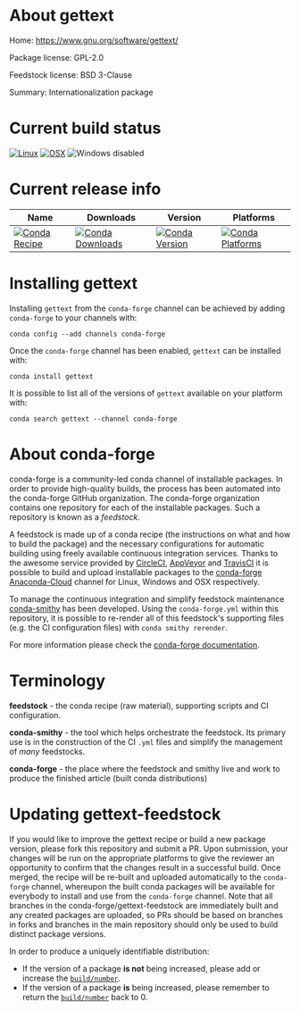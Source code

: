 About gettext
=============

Home: https://www.gnu.org/software/gettext/

Package license: GPL-2.0

Feedstock license: BSD 3-Clause

Summary: Internationalization package



Current build status
====================

[![Linux](https://img.shields.io/circleci/project/github/conda-forge/gettext-feedstock/master.svg?label=Linux)](https://circleci.com/gh/conda-forge/gettext-feedstock)
[![OSX](https://img.shields.io/travis/conda-forge/gettext-feedstock/master.svg?label=macOS)](https://travis-ci.org/conda-forge/gettext-feedstock)
![Windows disabled](https://img.shields.io/badge/Windows-disabled-lightgrey.svg)

Current release info
====================

| Name | Downloads | Version | Platforms |
| --- | --- | --- | --- |
| [![Conda Recipe](https://img.shields.io/badge/recipe-gettext-green.svg)](https://anaconda.org/conda-forge/gettext) | [![Conda Downloads](https://img.shields.io/conda/dn/conda-forge/gettext.svg)](https://anaconda.org/conda-forge/gettext) | [![Conda Version](https://img.shields.io/conda/vn/conda-forge/gettext.svg)](https://anaconda.org/conda-forge/gettext) | [![Conda Platforms](https://img.shields.io/conda/pn/conda-forge/gettext.svg)](https://anaconda.org/conda-forge/gettext) |

Installing gettext
==================

Installing `gettext` from the `conda-forge` channel can be achieved by adding `conda-forge` to your channels with:

```
conda config --add channels conda-forge
```

Once the `conda-forge` channel has been enabled, `gettext` can be installed with:

```
conda install gettext
```

It is possible to list all of the versions of `gettext` available on your platform with:

```
conda search gettext --channel conda-forge
```


About conda-forge
=================

conda-forge is a community-led conda channel of installable packages.
In order to provide high-quality builds, the process has been automated into the
conda-forge GitHub organization. The conda-forge organization contains one repository
for each of the installable packages. Such a repository is known as a *feedstock*.

A feedstock is made up of a conda recipe (the instructions on what and how to build
the package) and the necessary configurations for automatic building using freely
available continuous integration services. Thanks to the awesome service provided by
[CircleCI](https://circleci.com/), [AppVeyor](https://www.appveyor.com/)
and [TravisCI](https://travis-ci.org/) it is possible to build and upload installable
packages to the [conda-forge](https://anaconda.org/conda-forge)
[Anaconda-Cloud](https://anaconda.org/) channel for Linux, Windows and OSX respectively.

To manage the continuous integration and simplify feedstock maintenance
[conda-smithy](https://github.com/conda-forge/conda-smithy) has been developed.
Using the ``conda-forge.yml`` within this repository, it is possible to re-render all of
this feedstock's supporting files (e.g. the CI configuration files) with ``conda smithy rerender``.

For more information please check the [conda-forge documentation](https://conda-forge.org/docs/).

Terminology
===========

**feedstock** - the conda recipe (raw material), supporting scripts and CI configuration.

**conda-smithy** - the tool which helps orchestrate the feedstock.
                   Its primary use is in the construction of the CI ``.yml`` files
                   and simplify the management of *many* feedstocks.

**conda-forge** - the place where the feedstock and smithy live and work to
                  produce the finished article (built conda distributions)


Updating gettext-feedstock
==========================

If you would like to improve the gettext recipe or build a new
package version, please fork this repository and submit a PR. Upon submission,
your changes will be run on the appropriate platforms to give the reviewer an
opportunity to confirm that the changes result in a successful build. Once
merged, the recipe will be re-built and uploaded automatically to the
`conda-forge` channel, whereupon the built conda packages will be available for
everybody to install and use from the `conda-forge` channel.
Note that all branches in the conda-forge/gettext-feedstock are
immediately built and any created packages are uploaded, so PRs should be based
on branches in forks and branches in the main repository should only be used to
build distinct package versions.

In order to produce a uniquely identifiable distribution:
 * If the version of a package **is not** being increased, please add or increase
   the [``build/number``](https://conda.io/docs/user-guide/tasks/build-packages/define-metadata.html#build-number-and-string).
 * If the version of a package **is** being increased, please remember to return
   the [``build/number``](https://conda.io/docs/user-guide/tasks/build-packages/define-metadata.html#build-number-and-string)
   back to 0.
